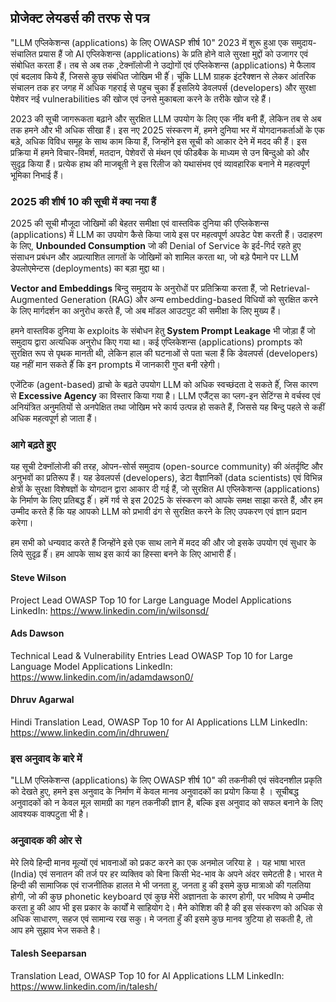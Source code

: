 ## प्रोजेक्ट लेयडर्स की तरफ से पत्र

"LLM एप्लिकेशन्स (applications) के लिए OWASP शीर्ष 10" 2023 में शुरू हुआ एक समुदाय-संचालित प्रयास हैं जो AI एप्लिकेशन्स (applications)  के प्रति होने वाले सुरक्षा मुद्दों को उजागर एवं संबोधित करता हैं। तब से अब तक ,टेक्नॉलोजी ने उद्योगों एवं एप्लिकेशन्स (applications) मे फैलाव एवं बदलाव किये हैं, जिससे कुछ संबंधित जोखिम भी हैंं। चूंकि LLM ग्राहक इंटरैक्शन से लेकर आंतरिक संचालन तक हर जगह  में अधिक गहराई से पहुच चुका हैंं इसलिये डेवलपर्स (developers) और सुरक्षा पेशेवर नई vulnerabilities की खोज एवं उनसे मुकाबला करने के तरीके खोज रहे हैं।

2023 की सूची जागरूकता बढ़ाने और सुरक्षित LLM उपयोग के लिए एक नींव बनी हैं, लेकिन तब से अब तक हमने और भी अधिक सीखा हैं। इस नए 2025 संस्करण में, हमने दुनिया भर में योगदानकर्ताओं के एक बड़े, अधिक विविध समूह के साथ काम किया हैं, जिन्होंने इस सूची को आकार देने में मदद की हैं। इस प्रक्रिया में हमने विचार-विमर्श, मतदान, पेशेवरों से मंथन एवं फीडबैक के माध्यम से उन बिन्दुओ को और सुदृढ़ किया हैं। प्रत्येक हाथ की माजबूती ने इस रिलीज को यथासंभव एवं  व्यावहारिक बनाने मे महत्वपूर्ण भूमिका निभाई हैं।


### 2025 की शीर्ष 10 की सूची में क्या नया हैं

2025 की सूची मौजूदा जोखिमों की बेहतर समीक्षा एवं वास्तविक दुनिया की एप्लिकेशन्स (applications) में LLM का उपयोग कैसे किया जाये इस पर महत्वपूर्ण अपडेट पेश करती हैं। उदाहरण के लिए, **Unbounded Consumption** जो की Denial of Service के इर्द-गिर्द रहते हुए संसाधन प्रबंधन और अप्रत्याशित लागतों के जोखिमों को शामिल करता था, जो बड़े पैमाने पर LLM डेपलोएमेन्टस (deployments) का बड़ा मुद्दा था।

**Vector and Embeddings** बिन्दु समुदाय के अनुरोधों पर प्रतिक्रिया करता हैं, जो Retrieval-Augmented Generation (RAG) और अन्य embedding-based विधियों को सुरक्षित करने के लिए मार्गदर्शन का अनुरोध करते हैं, जो अब मॉडल आउटपुट की समीक्षा के लिए मुख्य हैं।

हमने वास्तविक दुनिया के exploits के संबोधन हेतु **System Prompt Leakage** भी जोड़ा हैं जो समुदाय द्वारा अत्यधिक अनुरोध किए गया था। कई एप्लिकेशन्स (applications) prompts को सुरक्षित रूप से पृथक मानती थी, लेकिन हाल की घटनाओं से पता चला हैं कि डेवलपर्स (developers) यह नहीं मान सकते हैंं कि इन prompts में जानकारी गुप्त बनी रहेगी।

एजेंटिक (agent-based) ढ़ाचो के बढ़ते उपयोग LLM को अधिक स्वच्छंदता दे सकते हैंं, जिस कारण से **Excessive Agency** का विस्तार किया गया है।  LLM एजैंट्स का प्लग-इन सेटिंग्स मे वर्चस्व एवं अनियंत्रित अनुमतियों  से अनपेक्षित तथा जोखिम भरे कार्य उत्पन्न हो सकते हैं, जिससे यह बिन्दु पहले से कहीं अधिक महत्वपूर्ण हो जाता हैं।


### आगे बढ़ते हुए

यह सूची टेक्नॉलोजी की तरह, ओपन-सोर्स समुदाय (open-source community) की अंतर्दृष्टि और अनुभवों का प्रतिरूप हैं। यह डेवलपर्स (developers), डेटा वैज्ञानिकों (data scientists) एवं विभिन्न क्षेत्रों के सुरक्षा विशेषज्ञों के योगदान द्वारा आकार दी गई हैं, जो सुरक्षित AI एप्लिकेशन्स (applications) के निर्माण के लिए प्रतिबद्ध हैंं। हमें गर्व से इस 2025 के संस्करण को आपके समक्ष साझा करते हैं, और हम उम्मीद करते हैं कि यह आपको LLM को प्रभावी ढंग से सुरक्षित करने के लिए उपकरण एवं ज्ञान प्रदान करेगा।

हम सभी को धन्यवाद करते हैं जिन्होंने इसे एक साथ लाने में मदद की और जो इसके उपयोग एवं सुधार के लिये सुदृढ़ हैंं। हम आपके साथ इस कार्य का हिस्सा बनने के लिए आभारी हैंं।

#### Steve Wilson
Project Lead
OWASP Top 10 for Large Language Model Applications
LinkedIn: https://www.linkedin.com/in/wilsonsd/

#### Ads Dawson
Technical Lead & Vulnerability Entries Lead
OWASP Top 10 for Large Language Model Applications
LinkedIn: https://www.linkedin.com/in/adamdawson0/



#### Dhruv Agarwal
Hindi Translation Lead, OWASP Top 10 for AI Applications LLM
LinkedIn: https://www.linkedin.com/in/dhruwen/

### इस अनुवाद के बारे में
"LLM एप्लिकेशन्स (applications) के लिए OWASP शीर्ष 10" की तकनीकी एवं संवेदनशील प्रकृति को देखते हुए, हमने इस अनुवाद के निर्माण में केवल मानव अनुवादकों का प्रयोग किया है । सूचीबद्ध अनुवादकों को न केवल मूल सामग्री का गहन तकनीकी ज्ञान है, बल्कि इस अनुवाद को सफल बनाने के लिए आवश्यक वाक्पटुता भी है।

### अनुवादक की ओर से 
मेरे लिये हिन्दी मानव मूल्यों एवं भावनाओं को प्रकट करने का एक अनमोल जरिया हे । यह भाषा भारत (India) एवं सनातन की तर्ज पर हर व्यक्तिव को बिना किसी भेद-भाव के अपने अंदर समेटती है। 
भारत मे हिन्दी की सामाजिक एवं राजनीतिक हालत मे भी जनता हु, जनता हु की इसमे कुछ मात्राओ की गलतिया होगी, जो की कुछ phonetic keyboard एवं कुछ मेरी अज्ञानता के कारण होगी, पर भविष्य मे उम्मीद करता हु की आप भी इस प्रकार के कार्यों मे साहियोग दे। मैने कोशिश की है की इस संस्करण को अधिक से अधिक साधारण, सहज एवं सामान्य रख सकु। मे जनता हुँ की इसमे कुछ मानव त्रुटिया हो सकती है, तो आप हमे सुझाव भेज सकते है।

#### Talesh Seeparsan
Translation Lead, OWASP Top 10 for AI Applications LLM
LinkedIn: https://www.linkedin.com/in/talesh/
